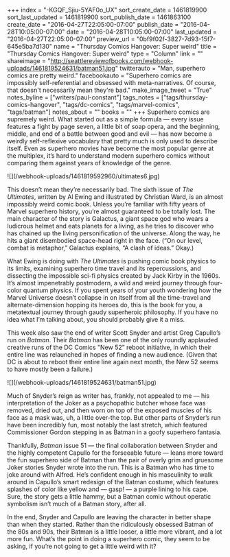 +++
index = "-KGQF_Sjiu-5YAF0o_UX"
sort_create_date = 1461819900
sort_last_updated = 1461819900
sort_publish_date = 1461863100
create_date = "2016-04-27T22:05:00-07:00"
publish_date = "2016-04-28T10:05:00-07:00"
date = "2016-04-28T10:05:00-07:00"
last_updated = "2016-04-27T22:05:00-07:00"
preview_url = "0bf9f02f-3827-7d93-15f7-645e5ba7d130"
name = "Thursday Comics Hangover: Super weird"
title = "Thursday Comics Hangover: Super weird"
type = "Column"
link = ""
shareimage = "http://seattlereviewofbooks.com/webhook-uploads/1461819524631/batman51.jpg"
twitterauto = "Man, superhero comics are pretty weird."
facebookauto = "Superhero comics are impossibly self-referential and obsessed with meta-narratives. Of course, that doesn't necessarily mean they're bad."
make_image_tweet = "True"
notes_byline = ["writers/paul-constant"]
tags_notes = ["tags/thursday-comics-hangover", "tags/dc-comics", "tags/marvel-comics", "tags/batman"]
notes_about = ""
books = ""
+++
Superhero comics are supremely weird.  What started out as a simple formula — every issue features a fight by page seven, a little bit of soap opera, and the beginning, middle, and end of a battle between good and evil — has now become a weirdly self-reflexive vocabulary that pretty much is only used to describe itself. Even as superhero movies have become the most popular genre at the multiplex, it’s hard to understand modern superhero comics without comparing them against years of knowledge of the genre. 

<p class="image-left">![](/webhook-uploads/1461819592960/ultimates6.jpg)</p>

This doesn’t mean they’re necessarily bad. The sixth issue of *The Ultimates*, written by Al Ewing and illustrated by Christian Ward, is an almost impossibly weird comic book. Unless you’re familiar with fifty years of Marvel superhero history, you’re almost guaranteed to be totally lost. The main character of the story is Galactus, a giant space god who wears a ludicrous helmet and eats planets for a living, as he tries to discover who has chained up the living personification of the universe. Along the way, he hits a giant disembodied space-head right in the face. (“On our level, combat is metaphor,” Galactus explains, “A clash of ideas.” Okay.)

What Ewing is doing with *The Ultimates* is pushing comic book physics to its limits, examining superhero time travel and its repercussions, and dissecting the impossible sci-fi physics created by Jack Kirby in the 1960s. It’s almost impenetrably postmodern, a wild and weird journey through four-color quantum physics. If you spent years of your youth wondering how the Marvel Universe doesn’t collapse in on itself from all the time-travel and alternate-dimension hopping its heroes do, this is the book for you, a metatextual journey through gaudy superheroic philosophy. If you have no idea what I’m talking about, you should probably give it a miss.

This week also saw the end of writer Scott Snyder and artist Greg Capullo’s run on *Batman*. Their *Batman* has been one of the only roundly applauded creative runs of the DC Comics "New 52” reboot initiative, in which their entire line was relaunched in hopes of finding a new audience. (Given that DC is about to reboot their entire line again next month, the New 52 seems to have mostly been a failure.)

<p class="image-left">![](/webhook-uploads/1461819524631/batman51.jpg)</p>

Much of Snyder’s reign as writer has, frankly, not appealed to me — his interpretation of the Joker as a psychopathic butcher whose face was removed, dried out, and then worn on top of the exposed muscles of his face as a mask was, uh, a little over-the top. But other parts of Snyder’s run have been incredibly fun, most notably the last stretch, which featured Commissioner Gordon stepping in as Batman in a goofy superhero fantasia.

Thankfully, *Batman* issue 51 — the final collaboration between Snyder and the highly competent Capullo for the forseeable future — leans more toward the fun superhero side of Batman than the pair of overly grim and gruesome Joker stories Snyder wrote into the run. This is a Batman who has time to joke around with Alfred. He’s confident enough in his masculinity to walk around in Capullo’s smart redesign of the Batman costume, which features splashes of color like yellow and — gasp! — a purple lining to his cape. Sure, the story gets a little hammy, but a Batman comic without operatic symbolism isn’t much of a Batman story, after all. 

In the end, Snyder and Capullo are leaving the character in better shape than when they started. Rather than the ridiculously obsessed Batman of the 80s and 90s, their Batman is a little looser, a little more vibrant, and a lot more fun. What’s the point in doing a superhero comic, they seem to be asking, if you’re not going to get a little weird with it?

